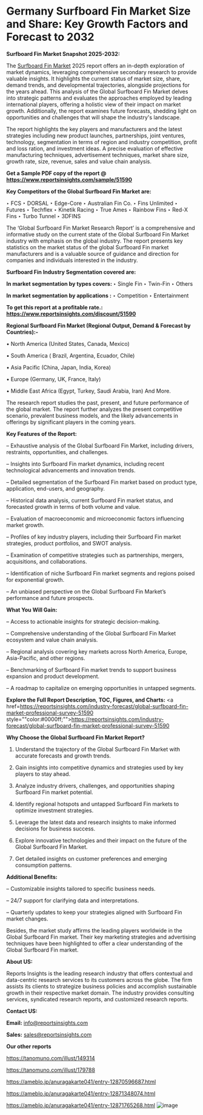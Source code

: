 # Germany Surfboard Fin Market Size and Share: Key Growth Factors and Forecast to 2032

<strong>Surfboard Fin Market Snapshot 2025-2032:</strong>

The <a href=https://www.reportsinsights.com/sample/51590>Surfboard Fin Market</a> 2025 report offers an in-depth exploration of market dynamics, leveraging comprehensive secondary research to provide valuable insights. It highlights the current status of market size, share, demand trends, and developmental trajectories, alongside projections for the years ahead. This analysis of the Global Surfboard Fin Market delves into strategic patterns and evaluates the approaches employed by leading international players, offering a holistic view of their impact on market growth. Additionally, the report examines future forecasts, shedding light on opportunities and challenges that will shape the industry's landscape.

The report highlights the key players and manufacturers and the latest strategies including new product launches, partnerships, joint ventures, technology, segmentation in terms of region and industry competition, profit and loss ration, and investment ideas. A precise evaluation of effective manufacturing techniques, advertisement techniques, market share size, growth rate, size, revenue, sales and value chain analysis.

<strong>Get a Sample PDF copy of the report @ <a href=https://www.reportsinsights.com/sample/51590 style=color:#0000ff;>https://www.reportsinsights.com/sample/51590</a></strong>

<strong>Key Competitors of the Global Surfboard Fin Market are:</strong>

‣ FCS
‣ DORSAL
‣ Edge-Core
‣ Australian Fin Co.
‣ Fins Unlimited
‣ Futures
‣ Techflex
‣ Kinetik Racing
‣ True Ames
‣ Rainbow Fins
‣ Red-X Fins
‣ Turbo Tunnel
‣ 3DFINS

The ‘Global Surfboard Fin Market Research Report’ is a comprehensive and informative study on the current state of the Global Surfboard Fin Market industry with emphasis on the global industry. The report presents key statistics on the market status of the global Surfboard Fin market manufacturers and is a valuable source of guidance and direction for companies and individuals interested in the industry.

<strong>Surfboard Fin Industry Segmentation covered are:</strong>

<strong>In market segmentation by types covers: </strong> 
‣ Single Fin
‣ Twin-Fin
‣ Others

<strong>In market segmentation by applications :</strong> 
‣ Competition
‣ Entertainment

<strong>To get this report at a profitable rate.: <a href=https://www.reportsinsights.com/discount/51590 style=color:#0000ff;>https://www.reportsinsights.com/discount/51590</a></strong>

<strong>Regional Surfboard Fin Market (Regional Output, Demand &amp; Forecast by Countries):-</strong>

• North America (United States, Canada, Mexico)

• South America ( Brazil, Argentina, Ecuador, Chile)

• Asia Pacific (China, Japan, India, Korea)

• Europe (Germany, UK, France, Italy)

• Middle East Africa (Egypt, Turkey, Saudi Arabia, Iran) And More.

The research report studies the past, present, and future performance of the global market. The report further analyzes the present competitive scenario, prevalent business models, and the likely advancements in offerings by significant players in the coming years.

<strong>Key Features of the Report:</strong>

– Exhaustive analysis of the Global Surfboard Fin Market, including drivers, restraints, opportunities, and challenges.

– Insights into Surfboard Fin market dynamics, including recent technological advancements and innovation trends.

– Detailed segmentation of the Surfboard Fin market based on product type, application, end-users, and geography.

– Historical data analysis, current Surfboard Fin market status, and forecasted growth in terms of both volume and value.

– Evaluation of macroeconomic and microeconomic factors influencing market growth.

– Profiles of key industry players, including their Surfboard Fin market strategies, product portfolios, and SWOT analysis.

– Examination of competitive strategies such as partnerships, mergers, acquisitions, and collaborations.

– Identification of niche Surfboard Fin market segments and regions poised for exponential growth.

– An unbiased perspective on the Global Surfboard Fin Market’s performance and future prospects.

<strong>What You Will Gain:</strong>

– Access to actionable insights for strategic decision-making.

– Comprehensive understanding of the Global Surfboard Fin Market ecosystem and value chain analysis.

– Regional analysis covering key markets across North America, Europe, Asia-Pacific, and other regions.

– Benchmarking of Surfboard Fin market trends to support business expansion and product development.

– A roadmap to capitalize on emerging opportunities in untapped segments.

<strong>Explore the Full Report Description, TOC, Figures, and Charts:</strong>
<a href=https://reportsinsights.com/industry-forecast/global-surfboard-fin-market-professional-survey-51590 style=""color:#0000ff;"">https://reportsinsights.com/industry-forecast/global-surfboard-fin-market-professional-survey-51590</a>

<strong>Why Choose the Global Surfboard Fin Market Report?</strong>

1. Understand the trajectory of the Global Surfboard Fin Market with accurate forecasts and growth trends.

2. Gain insights into competitive dynamics and strategies used by key players to stay ahead.

3. Analyze industry drivers, challenges, and opportunities shaping Surfboard Fin market potential.

4. Identify regional hotspots and untapped Surfboard Fin markets to optimize investment strategies.

5. Leverage the latest data and research insights to make informed decisions for business success.

6. Explore innovative technologies and their impact on the future of the Global Surfboard Fin Market.

7. Get detailed insights on customer preferences and emerging consumption patterns.

<strong>Additional Benefits:</strong>

– Customizable insights tailored to specific business needs.

– 24/7 support for clarifying data and interpretations.

– Quarterly updates to keep your strategies aligned with Surfboard Fin market changes.

Besides, the market study affirms the leading players worldwide in the Global Surfboard Fin market. Their key marketing strategies and advertising techniques have been highlighted to offer a clear understanding of the Global Surfboard Fin market.

<strong><strong>About US</strong>:</strong>

Reports Insights is the leading research industry that offers contextual and data-centric research services to its customers across the globe. The firm assists its clients to strategize business policies and accomplish sustainable growth in their respective market domain. The industry provides consulting services, syndicated research reports, and customized research reports.

<strong>Contact US:</strong>

<p class=><b>Email:</b> <a href=mailto:info@reportsinsights.com>info@reportsinsights.com</a></p>
<p class=><b>Sales:</b> <a href=mailto:sales@reportsinsights.com>sales@reportsinsights.com</a></p>

<strong>Our other reports</strong>

<a href=https://tanomuno.com/illust/149314>https://tanomuno.com/illust/149314</a>

<a href=https://tanomuno.com/illust/179788>https://tanomuno.com/illust/179788</a>

<a href=https://ameblo.jp/anuragakarte041/entry-12870596687.html>https://ameblo.jp/anuragakarte041/entry-12870596687.html</a>

<a href=https://ameblo.jp/anuragakarte041/entry-12871348074.html>https://ameblo.jp/anuragakarte041/entry-12871348074.html</a>

<a href=https://ameblo.jp/anuragakarte041/entry-12871765268.html>https://ameblo.jp/anuragakarte041/entry-12871765268.html</a>
![image](https://github.com/user-attachments/assets/f6bfb9da-7bf6-4ea2-acd8-d53567c3dc02)
